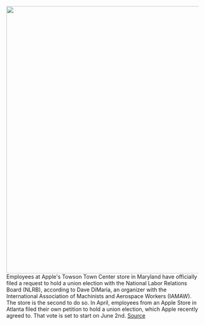 <img src='https://cdn.vox-cdn.com/thumbor/1runUKN5mPIzvH6O5nj4H9y5jew=/0x0:2880x1612/1200x800/filters:focal(1206x952:1666x1412)/cdn.vox-cdn.com/uploads/chorus_image/image/70831803/R063.0.jpeg' width='700px' /><br/>
Employees at Apple's Towson Town Center store in Maryland have officially filed a request to hold a union election with the National Labor Relations Board (NLRB), according to Dave DiMaria, an organizer with the International Association of Machinists and Aerospace Workers (IAMAW). The store is the second to do so. In April, employees from an Apple Store in Atlanta filed their own petition to hold a union election, which Apple recently agreed to. That vote is set to start on June 2nd.
<a href='https://www.theverge.com/2022/5/4/23056187/apple-second-store-union-election-petition-retail'> Source <a/>